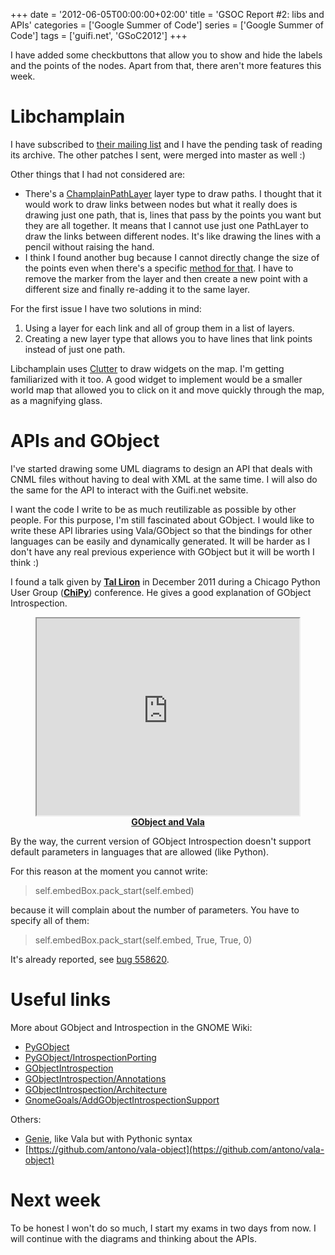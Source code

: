 +++
date = '2012-06-05T00:00:00+02:00'
title = 'GSOC Report #2: libs and APIs'
categories = ['Google Summer of Code']
series = ['Google Summer of Code']
tags = ['guifi.net', 'GSoC2012']
+++

I have added some checkbuttons that allow you to show and hide the labels and the points of the nodes. Apart from that, there aren't more features this week.

# Libchamplain

I have subscribed to [their mailing list](https://mail.gnome.org/archives/libchamplain-list/) and I have the pending task of reading its archive.   The other patches I sent, were merged into master as well :)

Other things that I had not considered are:

- There's a [ChamplainPathLayer](http://developer.gnome.org/libchamplain/unstable/ChamplainPathLayer.html) layer type to draw paths. I thought that it would work to draw links between nodes but what it really does is drawing just one path, that is, lines that pass by the points you want but they are all together. It means that I cannot use just one PathLayer to draw the links between different nodes. It's like drawing the lines with a pencil without raising the hand.
- I think I found another bug because I cannot directly change the size of the points even when there's a specific [method for that](http://developer.gnome.org/libchamplain/unstable/ChamplainPoint.html#champlain-point-set-size). I have to remove the marker from the layer and then create a new point with a different size and finally re-adding it to the same layer.

For the first issue I have two solutions in mind:

1. Using a layer for each link and all of group them in a list of layers.
2. Creating a new layer type that allows you to have lines that link points instead of just one path.

Libchamplain uses [Clutter](http://www.clutter-project.org/) to draw widgets on the map. I'm getting familiarized with it too. A good widget to implement would be a smaller world map that allowed you to click on it and move quickly through the map, as a magnifying glass.

# APIs and GObject

I've started drawing some UML diagrams to design an API that deals with CNML files without having to deal with XML at the same time. I will also do the same for the API to interact with the Guifi.net website.

I want the code I write to be as much reutilizable as possible by other people. For this purpose, I'm still fascinated about GObject. I would like to write these API libraries using Vala/GObject so that the bindings for other languages can be easily and dynamically generated. It will be harder as I don't have any real previous experience with GObject but it will be worth I think :)

I found a talk given by [**Tal Liron**](http://emblemparade.net/) in December 2011 during a Chicago Python User Group ([**ChiPy**](http://chipy.org/)) conference. He gives a good explanation of GObject Introspection.

<p style="text-align: center; "><iframe allowfullscreen="" frameborder="1" height="315" src="https://www.youtube.com/embed/6QrGmA_RR4E" width="420"></iframe><br /><a href="https://www.youtube.com/watch?v=6QrGmA_RR4E"><strong>GObject and Vala</strong></a></p>

By the way, the current version of GObject Introspection doesn't support default parameters in languages that are allowed (like Python).

For this reason at the moment you cannot write:

> self.embedBox.pack_start(self.embed)

because it will complain about the number of parameters. You have to specify all of them:

> self.embedBox.pack_start(self.embed, True, True, 0)

It's already reported, see [bug 558620](https://bugzilla.gnome.org/show_bug.cgi?id=558620).

# Useful links

More about GObject and Introspection in the GNOME Wiki:

- [PyGObject](https://live.gnome.org/PyGObject)
- [PyGObject/IntrospectionPorting](https://live.gnome.org/PyGObject/IntrospectionPorting)
- [GObjectIntrospection](https://live.gnome.org/GObjectIntrospection)
- [GObjectIntrospection/Annotations](https://live.gnome.org/GObjectIntrospection/Annotations)
- [GObjectIntrospection/Architecture](http://live.gnome.org/GObjectIntrospection/Architecture)
- [GnomeGoals/AddGObjectIntrospectionSupport](https://live.gnome.org/GnomeGoals/AddGObjectIntrospectionSupport)

Others:

- [Genie](https://live.gnome.org/Genie), like Vala but with Pythonic syntax
- [https://github.com/antono/vala-object](https://github.com/antono/vala-object)

# Next week

To be honest I won't do so much, I start my exams in two days from now. I will continue with the diagrams and thinking about the APIs.
